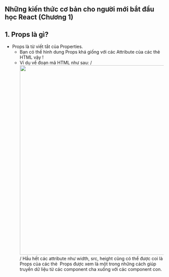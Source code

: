 ## Những kiến thức cơ bản cho người mới bắt đầu học React (Chương 1)

## **1. Props là gì?** <br>

* Props là từ viết tắt của Properties.
    * Bạn có thể hình dung Props khá giống với các Attribute của các thẻ HTML vậy !
    * Ví dụ về đoạn mã HTML như sau: 
    /*<img src="img_girl.jpg" width="500" height="600">*/
Hầu hết các attribute như width, src, height cũng có thể được coi là Props của các thẻ <img>
Props được xem là một trong những cách giúp truyền dữ liệu từ các component cha xuống với các component con.